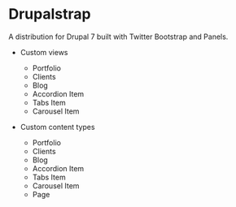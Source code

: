 Drupalstrap
===========

A distribution for Drupal 7 built with Twitter Bootstrap and Panels.

  - Custom views
    - Portfolio
    - Clients
    - Blog
    - Accordion Item
    - Tabs Item
    - Carousel Item

  - Custom content types
    - Portfolio
    - Clients
    - Blog
    - Accordion Item
    - Tabs Item
    - Carousel Item
    - Page


